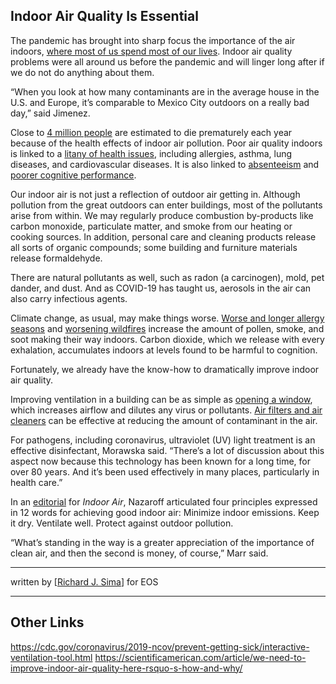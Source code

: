 ## Indoor Air Quality Is Essential

<p>The pandemic has brought into sharp focus the importance of the air indoors, <a href="https://www.epa.gov/report-environment/indoor-air-quality" target="_blank" rel="noreferrer noopener">where most of us spend most of our lives</a>. Indoor air quality problems were all around us before the pandemic and will linger long after if we do not do anything about them.</p>

<p>“When you look at how many contaminants are in the average house in the U.S. and Europe, it’s comparable to Mexico City outdoors on a really bad day,” said Jimenez.</p>

<p>Close to <a href="https://www.who.int/news-room/fact-sheets/detail/household-air-pollution-and-health" target="_blank" rel="noreferrer noopener">4 million people</a> are estimated to die prematurely each year because of the health effects of indoor air pollution. Poor air quality indoors is linked to a <a href="https://doi.org/10.3390/ijerph17082927" target="_blank" rel="noreferrer noopener">litany of health issues</a>, including allergies, asthma, lung diseases, and cardiovascular diseases. It is also linked to <a href="https://www.epa.gov/iaq-schools/why-indoor-air-quality-important-schools" target="_blank" rel="noreferrer noopener">absenteeism</a> and <a href="https://doi.org/10.1088/1748-9326/ac1bd8" target="_blank" rel="noreferrer noopener">poorer cognitive performance</a>.</p>

<p>Our indoor air is not just a reflection of outdoor air getting in. Although pollution from the great outdoors can enter buildings, most of the pollutants arise from within. We may regularly produce combustion by-products like carbon monoxide, particulate matter, and smoke from our heating or cooking sources. In addition, personal care and cleaning products release all sorts of organic compounds; some building and furniture materials release formaldehyde.</p>

<p>There are natural pollutants as well, such as radon (a carcinogen), mold, pet dander, and dust. And as COVID-19 has taught us, aerosols in the air can also carry infectious agents.</p>

<p>Climate change, as usual, may make things worse. <a href="https://doi.org/10.1038/s41467-022-28764-0" target="_blank" rel="noreferrer noopener">Worse and longer allergy seasons</a> and <a href="https://eos.org/articles/wildfires-will-worsen-warns-u-n-report" target="_blank" rel="noreferrer noopener">worsening wildfires</a> increase the amount of pollen, smoke, and soot making their way indoors. Carbon dioxide, which we release with every exhalation, accumulates indoors at levels found to be harmful to cognition.</p>

<p>Fortunately, we already have the know-how to dramatically improve indoor air quality.</p>

<p>Improving ventilation in a building can be as simple as <a href="https://doi.org/10.1136/bmj.n2895" target="_blank" rel="noreferrer noopener">opening a window</a>, which increases airflow and dilutes any virus or pollutants. <a href="https://www.epa.gov/indoor-air-quality-iaq/air-cleaners-and-air-filters-home" target="_blank" rel="noreferrer noopener">Air filters and air cleaners</a> can be effective at reducing the amount of contaminant in the air.</p>

<p>For pathogens, including coronavirus, ultraviolet (UV) light treatment is an effective disinfectant, Morawska said. “There’s a lot of discussion about this aspect now because this technology has been known for a long time, for over 80 years. And it’s been used effectively in many places, particularly in health care.”</p>

<p>In an <a href="https://doi.org/10.1111/ina.12062" target="_blank" rel="noreferrer noopener">editorial</a> for <em>Indoor Air</em>, Nazaroff articulated four principles expressed in 12 words for achieving good indoor air: Minimize indoor emissions. Keep it dry. Ventilate well. Protect against outdoor pollution.</p>

<p>“What’s standing in the way is a greater appreciation of the importance of clean air, and then the second is money, of course,” Marr said.</p>

---
written by [<a href="https://eos.org/features/indoor-air-pollution-in-the-time-of-coronavirus" target="_blank">Richard J. Sima</a>] for EOS

---  
  
## Other Links
https://cdc.gov/coronavirus/2019-ncov/prevent-getting-sick/interactive-ventilation-tool.html
https://scientificamerican.com/article/we-need-to-improve-indoor-air-quality-here-rsquo-s-how-and-why/